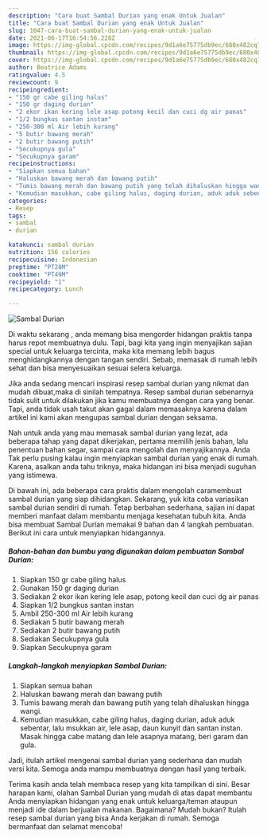 ```yaml
---
description: "Cara buat Sambal Durian yang enak Untuk Jualan"
title: "Cara buat Sambal Durian yang enak Untuk Jualan"
slug: 1047-cara-buat-sambal-durian-yang-enak-untuk-jualan
date: 2021-06-17T16:54:56.228Z
image: https://img-global.cpcdn.com/recipes/9d1a6e75775db9ec/680x482cq70/sambal-durian-foto-resep-utama.jpg
thumbnail: https://img-global.cpcdn.com/recipes/9d1a6e75775db9ec/680x482cq70/sambal-durian-foto-resep-utama.jpg
cover: https://img-global.cpcdn.com/recipes/9d1a6e75775db9ec/680x482cq70/sambal-durian-foto-resep-utama.jpg
author: Beatrice Adams
ratingvalue: 4.5
reviewcount: 9
recipeingredient:
- "150 gr cabe giling halus"
- "150 gr daging durian"
- "2 ekor ikan kering lele asap potong kecil dan cuci dg air panas"
- "1/2 bungkus santan instan"
- "250-300 ml Air lebih kurang"
- "5 butir bawang merah"
- "2 butir bawang putih"
- "Secukupnya gula"
- "Secukupnya garam"
recipeinstructions:
- "Siapkan semua bahan"
- "Haluskan bawang merah dan bawang putih"
- "Tumis bawang merah dan bawang putih yang telah dihaluskan hingga wangi."
- "Kemudian masukkan, cabe giling halus, daging durian, aduk aduk sebentar, lalu msukkan air, lele asap, daun kunyit dan santan instan. Masak hingga cabe matang dan lele asapnya matang, beri garam dan gula."
categories:
- Resep
tags:
- sambal
- durian

katakunci: sambal durian 
nutrition: 156 calories
recipecuisine: Indonesian
preptime: "PT28M"
cooktime: "PT49M"
recipeyield: "1"
recipecategory: Lunch

---
```



![Sambal Durian](https://img-global.cpcdn.com/recipes/9d1a6e75775db9ec/680x482cq70/sambal-durian-foto-resep-utama.jpg)

Di waktu  sekarang , anda memang bisa mengorder hidangan praktis tanpa harus repot membuatnya dulu. Tapi, bagi kita yang ingin menyajikan sajian special untuk keluarga tercinta, maka kita memang lebih bagus menghidangkannya dengan tangan sendiri. Sebab, memasak di rumah lebih sehat dan bisa menyesuaikan sesuai selera keluarga.

Jika anda sedang mencari inspirasi resep sambal durian yang nikmat dan mudah dibuat,maka di sinilah tempatnya. Resep sambal durian  sebenarnya tidak sulit untuk dilakukan jika kamu membuatnya dengan cara yang benar. Tapi, anda tidak usah takut akan gagal dalam memasaknya 
karena dalam artikel ini kami akan mengupas sambal durian dengan seksama.  



Nah untuk anda yang mau memasak sambal durian yang lezat, ada beberapa tahap yang dapat dikerjakan, pertama memilih jenis bahan, lalu penentuan bahan segar, sampai cara mengolah dan menyajikannya. Anda Tak perlu pusing kalau ingin menyiapkan sambal durian yang enak di rumah. Karena, asalkan anda  tahu triknya, maka hidangan ini bisa menjadi suguhan yang istimewa.

Di bawah ini, ada beberapa cara praktis  dalam mengolah caramembuat sambal durian yang siap dihidangkan. Sekarang, yuk kita coba variasikan sambal durian sendiri di rumah. Tetap berbahan sederhana, sajian ini dapat memberi manfaat dalam membantu menjaga kesehatan tubuh kita. Anda bisa membuat Sambal Durian memakai 9 bahan dan 4 langkah pembuatan. Berikut ini cara untuk menyiapkan hidangannya.

<!--inarticleads1-->

##### Bahan-bahan dan bumbu yang digunakan dalam pembuatan Sambal Durian:

1. Siapkan 150 gr cabe giling halus
1. Gunakan 150 gr daging durian
1. Sediakan 2 ekor ikan kering lele asap, potong kecil dan cuci dg air panas
1. Siapkan 1/2 bungkus santan instan
1. Ambil 250-300 ml Air lebih kurang
1. Sediakan 5 butir bawang merah
1. Sediakan 2 butir bawang putih
1. Sediakan Secukupnya gula
1. Siapkan Secukupnya garam




<!--inarticleads2-->

##### Langkah-langkah menyiapkan Sambal Durian:

1. Siapkan semua bahan
1. Haluskan bawang merah dan bawang putih
1. Tumis bawang merah dan bawang putih yang telah dihaluskan hingga wangi.
1. Kemudian masukkan, cabe giling halus, daging durian, aduk aduk sebentar, lalu msukkan air, lele asap, daun kunyit dan santan instan. Masak hingga cabe matang dan lele asapnya matang, beri garam dan gula.




Jadi, itulah artikel mengenai  sambal durian  yang sederhana dan mudah versi kita. Semoga anda mampu membuatnya dengan hasil yang terbaik. 

Terima kasih anda telah membaca resep yang kita tampilkan di sini. Besar harapan kami, olahan  Sambal Durian yang mudah di atas dapat membantu Anda menyiapkan hidangan yang enak untuk keluarga/teman ataupun menjadi ide dalam berjualan makanan. Bagaimana? Mudah bukan? Itulah resep sambal durian yang bisa Anda kerjakan di rumah. Semoga bermanfaat dan selamat mencoba!

